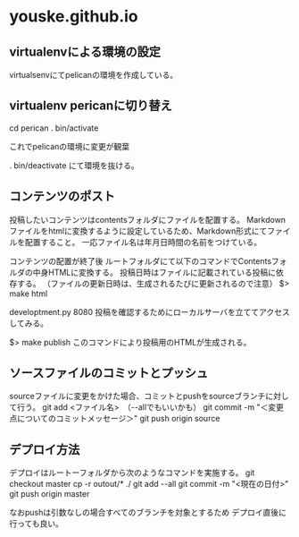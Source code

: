 # youske.github.io


## virtualenvによる環境の設定
virtualsenvにてpelicanの環境を作成している。

## virtualenv pericanに切り替え
cd perican
. bin/activate

これでpelicanの環境に変更が観葉

. bin/deactivate
にて環境を抜ける。

## コンテンツのポスト
投稿したいコンテンツはcontentsフォルダにファイルを配置する。
Markdownファイルをhtmlに変換するように設定しているため、Markdown形式にてファイルを配置すること。
一応ファイル名は年月日時間の名前をつけている。

コンテンツの配置が終了後
ルートフォルダにて以下のコマンドでContentsフォルダの中身HTMLに変換する。
投稿日時はファイルに記載されている投稿に依存する。
（ファイルの更新日時は、生成されるたびに更新されるので注意）
$> make html

developtment.py 8080
投稿を確認するためにローカルサーバを立ててアクセスしてみる。

$> make publish
このコマンドにより投稿用のHTMLが生成される。


## ソースファイルのコミットとプッシュ
sourceファイルに変更をかけた場合、コミットとpushをsourceブランチに対して行う。
git add <ファイル名>　（--allでもいいかも）
git commit -m "＜変更点についてのコミットメッセージ＞"
git push origin source



## デプロイ方法
デプロイはルートーフォルダから次のようなコマンドを実施する。
git checkout master
cp -r outout/* ./
git add --all
git commit -m "<現在の日付>"
git push origin master


なおpushは引数なしの場合すべてのブランチを対象とするため
デプロイ直後に行っても良い。










